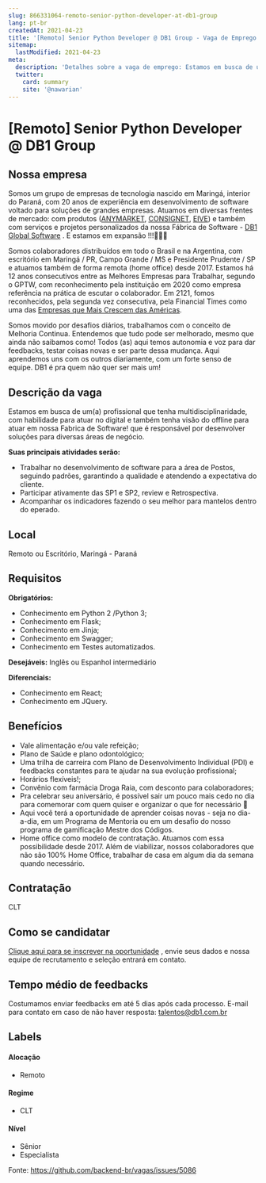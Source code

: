 ```yaml
---
slug: 866331064-remoto-senior-python-developer-at-db1-group
lang: pt-br
createdAt: 2021-04-23
title: '[Remoto] Senior Python Developer @ DB1 Group - Vaga de Emprego'
sitemap:
  lastModified: 2021-04-23
meta:
  description: 'Detalhes sobre a vaga de emprego: Estamos em busca de um(a) profissional que tenha multidisciplinaridade, com habilidade para atuar no digital e também tenha visão do offline para atuar em nossa Fabrica de Software! que é responsável por desenvolver soluções para diversas áreas de negócio. **Suas principais atividades serão:** - Trabalhar no desenvolvimento de software para a área de Postos, seguindo padrões, garantindo a qualidade e atendendo a expectativa do cliente. - Participar ativamente das SP1 e SP2, review e Retrospectiva. - Acompanhar os indicadores fazendo o seu melhor para mantelos dentro do eperado.'
  twitter:
    card: summary
    site: '@nawarian'
---
```


# [Remoto] Senior Python Developer @ DB1 Group

## Nossa empresa

Somos um grupo de empresas de tecnologia nascido em Maringá, interior do Paraná, com 20 anos de experiência em desenvolvimento de software voltado para soluções de grandes empresas. Atuamos em diversas frentes de mercado: com produtos ([ANYMARKET](https://anymarket.com.br/), [CONSIGNET](https://www.consignet.com.br/), [EIVE](https://eive.com.br/)) e também com serviços e projetos personalizados da nossa Fábrica de Software - [DB1 Global Software](https://www.db1.com.br/) . E estamos em expansão !!!🚀🚀🚀

Somos colaboradores distribuídos em todo o Brasil e na Argentina, com escritório em Maringá / PR, Campo Grande / MS e Presidente Prudente / SP e atuamos também de forma remota (home office) desde 2017. Estamos há 12 anos consecutivos entre as Melhores Empresas para Trabalhar, segundo o GPTW, com reconhecimento pela instituição em 2020 como empresa referência na prática de escutar o colaborador. Em 2121, fomos reconhecidos, pela segunda vez consecutiva, pela Financial Times como uma das [Empresas que Mais Crescem das Américas](https://www.ft.com/content/ac773779-98ba-442d-a1f2-a14f1a67ddfe). 

Somos movido por desafios diários, trabalhamos com o conceito de Melhoria Continua. Entendemos que tudo pode ser melhorado, mesmo que ainda não saibamos como! Todos (as) aqui temos autonomia e voz para dar feedbacks, testar coisas novas e ser parte dessa mudança. Aqui aprendemos uns com os outros diariamente, com um forte senso de equipe. DB1 é pra quem não quer ser mais um!

## Descrição da vaga

Estamos em busca de um(a) profissional que tenha multidisciplinaridade, com habilidade para atuar no digital e também tenha visão do offline para atuar em nossa Fabrica de Software! que é responsável por desenvolver soluções para diversas áreas de negócio.

**Suas principais atividades serão:**

- Trabalhar no desenvolvimento de software para a área de Postos, seguindo padrões, garantindo a qualidade e atendendo a expectativa do cliente.
- Participar ativamente das SP1 e SP2, review e Retrospectiva.
- Acompanhar os indicadores fazendo o seu melhor para mantelos dentro do eperado.

## Local

Remoto ou Escritório, Maringá - Paraná

## Requisitos

**Obrigatórios:**

- Conhecimento em Python 2 /Python 3;
- Conhecimento em Flask;
- Conhecimento em Jinja;
- Conhecimento em Swagger;
- Conhecimento em Testes automatizados.

**Desejáveis:**
Inglês ou Espanhol intermediário

**Diferenciais:**

- Conhecimento em React;
- Conhecimento em JQuery.

## Benefícios

- Vale alimentação e/ou vale refeição;
- Plano de Saúde e plano odontológico;
- Uma trilha de carreira com Plano de Desenvolvimento Individual (PDI) e feedbacks constantes para te ajudar na sua evolução profissional;
- Horários flexíveis!;
- Convênio com farmácia Droga Raia, com desconto para colaboradores;
- Pra celebrar seu aniversário, é possível sair um pouco mais cedo no dia para comemorar com quem quiser e organizar o que for necessário 🥳
- Aqui você terá a oportunidade de aprender coisas novas - seja no dia-a-dia, em um Programa de Mentoria ou em um desafio do nosso programa de gamificação Mestre dos Códigos.
- Home office como modelo de contratação. Atuamos com essa possibilidade desde 2017. Além de viabilizar, nossos colaboradores que não são 100% Home Office, trabalhar de casa em algum dia da semana quando necessário.


## Contratação

CLT

## Como se candidatar

[Clique aqui para se inscrever na oportunidade](https://vagasdb1.recruiterbox.com/jobs/fk0ut7x?source=Github) , envie seus dados e nossa equipe de recrutamento e seleção entrará em contato.

## Tempo médio de feedbacks

Costumamos enviar feedbacks em até 5 dias após cada processo.
E-mail para contato em caso de não haver resposta: talentos@db1.com.br

## Labels

#### Alocação
- Remoto

#### Regime
- CLT

#### Nível
- Sênior
- Especialista

Fonte: https://github.com/backend-br/vagas/issues/5086